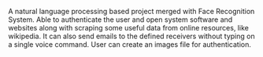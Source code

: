 A natural language processing based project merged with Face Recognition System. 
Able to authenticate the user and open system software and websites along with scraping some useful data from online resources, like wikipedia. 
It can also send emails to the defined receivers without typing on a single voice command.
User can create an images file for authentication.